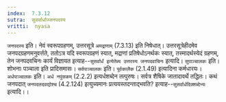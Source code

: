 ```yaml
---
index:  7.3.12
sutra:  सुसर्वार्धाज्जनपदस्य
vritti:  nyasa
---
```


`जनपदस्य` इति। नेवं स्वरूपग्रहणम्, उत्तरसूत्रे `अमद्राणाम्` (7.3.13) इति निषेधात्। उत्तरसूत्रेहीदमेव जनपदग्रहणमनुवर्त्तते, ततोऽत्र यदि स्वरूपग्रहणं स्यात्, मद्राणां प्रतिषेधोऽनर्थकः स्यात्, तस्मादर्थस्येदं ग्रहणम्, तेन जनपदवचिनः कार्यं विज्ञायत इत्याह--`सुसर्वार्धं इत्येतेब्य उत्तरस्य जनपदवाचिनः` इत्यादि। `सुपाञ्चालकः` इति। शोभनाः पञ्चाला इति प्रादिसमासः। `सर्वपाञ्चालकः` इति। `पूर्वकालैक` (2.1.49) इत्यादिना कर्मधारयः। `अर्धपाञ्चालकः` इति। `अर्ध नपुंसकम्` (2.2.2) इत्यर्धशब्देन तत्पुरुषः। सर्वत्र शैषिके जातादावर्थे तद्धितः। कथं जनपदात् `जनपदतदवद्योश्च` (4.2.124) इत्युच्यमानः प्रत्ययस्तदन्ताद्भवति? इत्याह--`सुसर्वार्धदिक्शब्देभ्यः` इत्यादि।।

